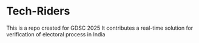 # Tech-Riders
This is a repo created for GDSC 2025 
It contributes a real-time solution for verification of electoral process in India
